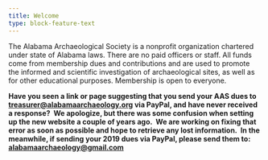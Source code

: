 ```yaml
---
title: Welcome
type: block-feature-text
---
```


The Alabama Archaeological Society is a nonprofit organization chartered under state of Alabama laws. There are no paid officers or staff. All funds come from membership dues and contributions and are used to promote the informed and scientific investigation of archaeological sites, as well as for other educational purposes. Membership is open to everyone.

**Have you seen a link or page suggesting that you send your AAS dues to treasurer@alabamaarchaeology.org via PayPal, and have never received a response?&nbsp; We apologize, but there was some confusion when setting up the new website a couple of years ago.&nbsp; We are working on fixing that error as soon as possible and hope to retrieve any lost information.&nbsp; In the meanwhile, if sending your 2019 dues via PayPal, please send them to: alabamaarchaeology@gmail.com**
